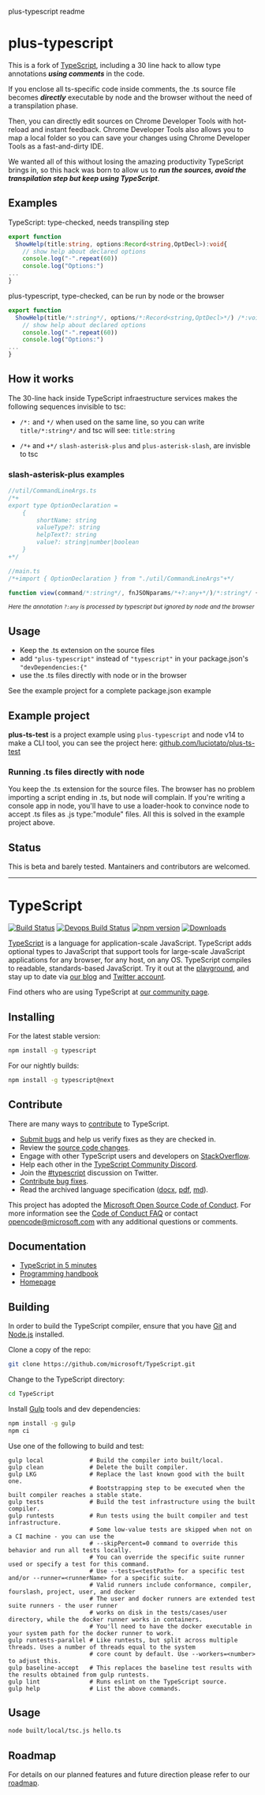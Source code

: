 plus-typescript readme

# plus-typescript

This is a fork of [TypeScript](https://www.typescriptlang.org/), including a 30 line hack to allow type annotations ***using comments*** in the code.

If you enclose all ts-specific code inside comments, the .ts source file becomes ***directly*** executable by node and the browser without the need of a transpilation phase.

Then, you can directly edit sources on Chrome Developer Tools with hot-reload and instant feedback. Chrome Developer Tools also allows you to map a local folder so you can save your changes using Chrome Developer Tools as a fast-and-dirty IDE.

We wanted all of this without losing the amazing productivity TypeScript brings in, so this hack was born to allow us to ***run the sources, avoid the transpilation step but keep using TypeScript***.

## Examples

TypeScript: type-checked, needs transpiling step
```typescript
export function 
  ShowHelp(title:string, options:Record<string,OptDecl>):void{
    // show help about declared options
    console.log("-".repeat(60))
    console.log("Options:")
...
}
```

plus-typescript, type-checked, can be run by node or the browser
```typescript
export function 
  ShowHelp(title/*:string*/, options/*:Record<string,OptDecl>*/) /*:void*/ {
    // show help about declared options
    console.log("-".repeat(60))
    console.log("Options:")
...
}
```

## How it works

The 30-line hack inside TypeScript infraestructure services makes the following sequences invisible to tsc:

* `/*:` and `*/` when used on the same line, so you can write `title/*:string*/` and tsc will see: `title:string`

* `/*+` and `+*/` `slash-asterisk-plus` and `plus-asterisk-slash`, are invisble to tsc


### slash-asterisk-plus examples

```typescript
//util/CommandLineArgs.ts
/*+
export type OptionDeclaration =
    {
        shortName: string
        valueType?: string
        helpText?: string
        value?: string|number|boolean
    }
+*/

//main.ts
/*+import { OptionDeclaration } from "./util/CommandLineArgs"+*/
```
```typescript
function view(command/*:string*/, fnJSONparams/*+?:any+*/)/*:string*/ {...
```
<small>*Here the annotation `?:any` is processed by typescript but ignored by node and the browser*</small>

## Usage
* Keep the .ts extension on the source files
* add `"plus-typescript"` instead of `"typescript"` in your package.json's `"devDependencies:{"` 
* use the .ts files directly with node or in the browser 

See the example project for a complete package.json example

## Example project

**plus-ts-test** is a project example using `plus-typescript` and node v14 to make a CLI tool, you can see the project here: [github.com/luciotato/plus-ts-test](github.com/luciotato/plus-ts-test)

### Running .ts files directly with node

You keep the .ts extension for the source files. The browser has no problem importing a script ending in .ts, but node will complain. If you're writing a console app in node, you'll have to use a loader-hook to convince node to accept .ts files as .js type:"module" files. All this is solved in the example project above.

## Status
This is beta and barely tested. Mantainers and contributors are welcomed.


---------------


# TypeScript

[![Build Status](https://travis-ci.org/microsoft/TypeScript.svg?branch=master)](https://travis-ci.org/microsoft/TypeScript)
[![Devops Build Status](https://dev.azure.com/typescript/TypeScript/_apis/build/status/Typescript/node10)](https://dev.azure.com/typescript/TypeScript/_build?definitionId=7)
[![npm version](https://badge.fury.io/js/typescript.svg)](https://www.npmjs.com/package/typescript)
[![Downloads](https://img.shields.io/npm/dm/typescript.svg)](https://www.npmjs.com/package/typescript)

[TypeScript](https://www.typescriptlang.org/) is a language for application-scale JavaScript. TypeScript adds optional types to JavaScript that support tools for large-scale JavaScript applications for any browser, for any host, on any OS. TypeScript compiles to readable, standards-based JavaScript. Try it out at the [playground](https://www.typescriptlang.org/play/), and stay up to date via [our blog](https://blogs.msdn.microsoft.com/typescript) and [Twitter account](https://twitter.com/typescript).

Find others who are using TypeScript at [our community page](https://www.typescriptlang.org/community/).

## Installing

For the latest stable version:

```bash
npm install -g typescript
```

For our nightly builds:

```bash
npm install -g typescript@next
```

## Contribute

There are many ways to [contribute](https://github.com/microsoft/TypeScript/blob/master/CONTRIBUTING.md) to TypeScript.
* [Submit bugs](https://github.com/microsoft/TypeScript/issues) and help us verify fixes as they are checked in.
* Review the [source code changes](https://github.com/microsoft/TypeScript/pulls).
* Engage with other TypeScript users and developers on [StackOverflow](https://stackoverflow.com/questions/tagged/typescript).
* Help each other in the [TypeScript Community Discord](https://discord.gg/typescript).
* Join the [#typescript](https://twitter.com/search?q=%23TypeScript) discussion on Twitter.
* [Contribute bug fixes](https://github.com/microsoft/TypeScript/blob/master/CONTRIBUTING.md).
* Read the archived language specification ([docx](https://github.com/microsoft/TypeScript/blob/master/doc/TypeScript%20Language%20Specification%20-%20ARCHIVED.docx?raw=true),
 [pdf](https://github.com/microsoft/TypeScript/blob/master/doc/TypeScript%20Language%20Specification%20-%20ARCHIVED.pdf?raw=true), [md](https://github.com/microsoft/TypeScript/blob/master/doc/spec-archived.md)).

This project has adopted the [Microsoft Open Source Code of Conduct](https://opensource.microsoft.com/codeofconduct/). For more information see
the [Code of Conduct FAQ](https://opensource.microsoft.com/codeofconduct/faq/) or contact [opencode@microsoft.com](mailto:opencode@microsoft.com)
with any additional questions or comments.

## Documentation

*  [TypeScript in 5 minutes](https://www.typescriptlang.org/docs/handbook/typescript-in-5-minutes.html)
*  [Programming handbook](https://www.typescriptlang.org/docs/handbook/basic-types.html)
*  [Homepage](https://www.typescriptlang.org/)

## Building

In order to build the TypeScript compiler, ensure that you have [Git](https://git-scm.com/downloads) and [Node.js](https://nodejs.org/) installed.

Clone a copy of the repo:

```bash
git clone https://github.com/microsoft/TypeScript.git
```

Change to the TypeScript directory:

```bash
cd TypeScript
```

Install [Gulp](https://gulpjs.com/) tools and dev dependencies:

```bash
npm install -g gulp
npm ci
```

Use one of the following to build and test:

```
gulp local             # Build the compiler into built/local.
gulp clean             # Delete the built compiler.
gulp LKG               # Replace the last known good with the built one.
                       # Bootstrapping step to be executed when the built compiler reaches a stable state.
gulp tests             # Build the test infrastructure using the built compiler.
gulp runtests          # Run tests using the built compiler and test infrastructure.
                       # Some low-value tests are skipped when not on a CI machine - you can use the
                       # --skipPercent=0 command to override this behavior and run all tests locally.
                       # You can override the specific suite runner used or specify a test for this command.
                       # Use --tests=<testPath> for a specific test and/or --runner=<runnerName> for a specific suite.
                       # Valid runners include conformance, compiler, fourslash, project, user, and docker
                       # The user and docker runners are extended test suite runners - the user runner
                       # works on disk in the tests/cases/user directory, while the docker runner works in containers.
                       # You'll need to have the docker executable in your system path for the docker runner to work.
gulp runtests-parallel # Like runtests, but split across multiple threads. Uses a number of threads equal to the system
                       # core count by default. Use --workers=<number> to adjust this.
gulp baseline-accept   # This replaces the baseline test results with the results obtained from gulp runtests.
gulp lint              # Runs eslint on the TypeScript source.
gulp help              # List the above commands.
```


## Usage

```bash
node built/local/tsc.js hello.ts
```


## Roadmap

For details on our planned features and future direction please refer to our [roadmap](https://github.com/microsoft/TypeScript/wiki/Roadmap).

